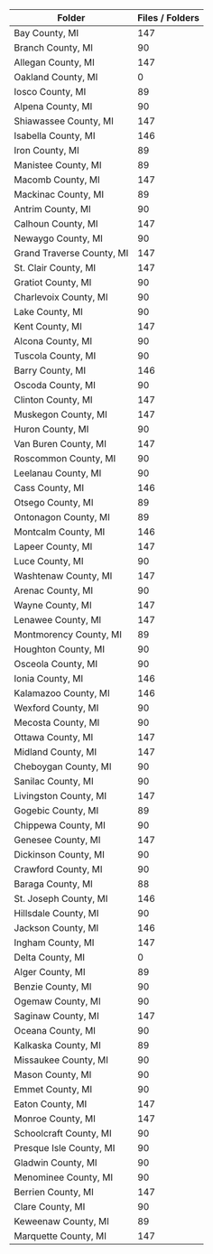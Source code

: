 | Folder                    |   Files / Folders |
|---------------------------|-------------------|
| Bay County, MI            |               147 |
| Branch County, MI         |                90 |
| Allegan County, MI        |               147 |
| Oakland County, MI        |                 0 |
| Iosco County, MI          |                89 |
| Alpena County, MI         |                90 |
| Shiawassee County, MI     |               147 |
| Isabella County, MI       |               146 |
| Iron County, MI           |                89 |
| Manistee County, MI       |                89 |
| Macomb County, MI         |               147 |
| Mackinac County, MI       |                89 |
| Antrim County, MI         |                90 |
| Calhoun County, MI        |               147 |
| Newaygo County, MI        |                90 |
| Grand Traverse County, MI |               147 |
| St. Clair County, MI      |               147 |
| Gratiot County, MI        |                90 |
| Charlevoix County, MI     |                90 |
| Lake County, MI           |                90 |
| Kent County, MI           |               147 |
| Alcona County, MI         |                90 |
| Tuscola County, MI        |                90 |
| Barry County, MI          |               146 |
| Oscoda County, MI         |                90 |
| Clinton County, MI        |               147 |
| Muskegon County, MI       |               147 |
| Huron County, MI          |                90 |
| Van Buren County, MI      |               147 |
| Roscommon County, MI      |                90 |
| Leelanau County, MI       |                90 |
| Cass County, MI           |               146 |
| Otsego County, MI         |                89 |
| Ontonagon County, MI      |                89 |
| Montcalm County, MI       |               146 |
| Lapeer County, MI         |               147 |
| Luce County, MI           |                90 |
| Washtenaw County, MI      |               147 |
| Arenac County, MI         |                90 |
| Wayne County, MI          |               147 |
| Lenawee County, MI        |               147 |
| Montmorency County, MI    |                89 |
| Houghton County, MI       |                90 |
| Osceola County, MI        |                90 |
| Ionia County, MI          |               146 |
| Kalamazoo County, MI      |               146 |
| Wexford County, MI        |                90 |
| Mecosta County, MI        |                90 |
| Ottawa County, MI         |               147 |
| Midland County, MI        |               147 |
| Cheboygan County, MI      |                90 |
| Sanilac County, MI        |                90 |
| Livingston County, MI     |               147 |
| Gogebic County, MI        |                89 |
| Chippewa County, MI       |                90 |
| Genesee County, MI        |               147 |
| Dickinson County, MI      |                90 |
| Crawford County, MI       |                90 |
| Baraga County, MI         |                88 |
| St. Joseph County, MI     |               146 |
| Hillsdale County, MI      |                90 |
| Jackson County, MI        |               146 |
| Ingham County, MI         |               147 |
| Delta County, MI          |                 0 |
| Alger County, MI          |                89 |
| Benzie County, MI         |                90 |
| Ogemaw County, MI         |                90 |
| Saginaw County, MI        |               147 |
| Oceana County, MI         |                90 |
| Kalkaska County, MI       |                89 |
| Missaukee County, MI      |                90 |
| Mason County, MI          |                90 |
| Emmet County, MI          |                90 |
| Eaton County, MI          |               147 |
| Monroe County, MI         |               147 |
| Schoolcraft County, MI    |                90 |
| Presque Isle County, MI   |                90 |
| Gladwin County, MI        |                90 |
| Menominee County, MI      |                90 |
| Berrien County, MI        |               147 |
| Clare County, MI          |                90 |
| Keweenaw County, MI       |                89 |
| Marquette County, MI      |               147 |